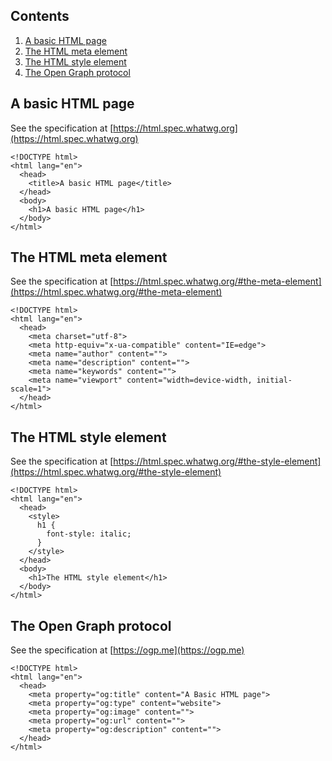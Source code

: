 ## Contents

1. [A basic HTML page](#a-basic-html-page)
2. [The HTML meta element](#the-html-meta-element)
3. [The HTML style element](#the-html-style-element)
4. [The Open Graph protocol](#the-open-graph-protocol)

## A basic HTML page

See the specification at [https://html.spec.whatwg.org](https://html.spec.whatwg.org)

```
<!DOCTYPE html>
<html lang="en">
  <head>
    <title>A basic HTML page</title>
  </head>
  <body>
    <h1>A basic HTML page</h1>
  </body>
</html>
```

## The HTML meta element

See the specification at [https://html.spec.whatwg.org/#the-meta-element](https://html.spec.whatwg.org/#the-meta-element)

```
<!DOCTYPE html>
<html lang="en">
  <head>
    <meta charset="utf-8">
    <meta http-equiv="x-ua-compatible" content="IE=edge">
    <meta name="author" content="">
    <meta name="description" content="">
    <meta name="keywords" content="">
    <meta name="viewport" content="width=device-width, initial-scale=1">
  </head>
</html>
```

## The HTML style element

See the specification at [https://html.spec.whatwg.org/#the-style-element](https://html.spec.whatwg.org/#the-style-element)

```
<!DOCTYPE html>
<html lang="en">
  <head>
    <style>
      h1 {
        font-style: italic;
      }
    </style>
  </head>
  <body>
    <h1>The HTML style element</h1>
  </body>
</html>
```

## The Open Graph protocol

See the specification at [https://ogp.me](https://ogp.me)

```
<!DOCTYPE html>
<html lang="en">
  <head>
    <meta property="og:title" content="A Basic HTML page">
    <meta property="og:type" content="website">
    <meta property="og:image" content="">
    <meta property="og:url" content="">
    <meta property="og:description" content="">
  </head>
</html>
```
